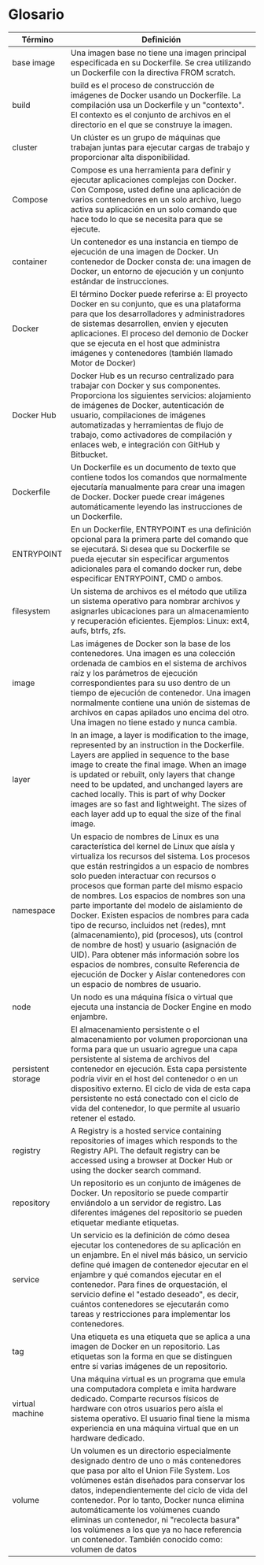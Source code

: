 # Glosario

| Término        | Definición   |
| ------------- |---------------|
| base image    | Una imagen base no tiene una imagen principal especificada en su Dockerfile. Se crea utilizando un Dockerfile con la directiva FROM scratch. |
| build         | build es el proceso de construcción de imágenes de Docker usando un Dockerfile. La compilación usa un Dockerfile y un "contexto". El contexto es el conjunto de archivos en el directorio en el que se construye la imagen. |
| cluster       | Un clúster es un grupo de máquinas que trabajan juntas para ejecutar cargas de trabajo y proporcionar alta disponibilidad. |
| Compose       | Compose es una herramienta para definir y ejecutar aplicaciones complejas con Docker. Con Compose, usted define una aplicación de varios contenedores en un solo archivo, luego activa su aplicación en un solo comando que hace todo lo que se necesita para que se ejecute. |
| container     | Un contenedor es una instancia en tiempo de ejecución de una imagen de Docker. Un contenedor de Docker consta de: una imagen de Docker, un entorno de ejecución y un conjunto estándar de instrucciones. |
| Docker        | El término Docker puede referirse a: El proyecto Docker en su conjunto, que es una plataforma para que los desarrolladores y administradores de sistemas desarrollen, envíen y ejecuten aplicaciones. El proceso del demonio de Docker que se ejecuta en el host que administra imágenes y contenedores (también llamado Motor de Docker) |
| Docker Hub    | Docker Hub es un recurso centralizado para trabajar con Docker y sus componentes. Proporciona los siguientes servicios: alojamiento de imágenes de Docker, autenticación de usuario, compilaciones de imágenes automatizadas y herramientas de flujo de trabajo, como activadores de compilación y enlaces web, e integración con GitHub y Bitbucket. |
| Dockerfile    | Un Dockerfile es un documento de texto que contiene todos los comandos que normalmente ejecutaría manualmente para crear una imagen de Docker. Docker puede crear imágenes automáticamente leyendo las instrucciones de un Dockerfile. |
| ENTRYPOINT    | En un Dockerfile, ENTRYPOINT es una definición opcional para la primera parte del comando que se ejecutará. Si desea que su Dockerfile se pueda ejecutar sin especificar argumentos adicionales para el comando docker run, debe especificar ENTRYPOINT, CMD o ambos. |
| filesystem    | Un sistema de archivos es el método que utiliza un sistema operativo para nombrar archivos y asignarles ubicaciones para un almacenamiento y recuperación eficientes. Ejemplos: Linux: ext4, aufs, btrfs, zfs. |
| image         | Las imágenes de Docker son la base de los contenedores. Una imagen es una colección ordenada de cambios en el sistema de archivos raíz y los parámetros de ejecución correspondientes para su uso dentro de un tiempo de ejecución de contenedor. Una imagen normalmente contiene una unión de sistemas de archivos en capas apilados uno encima del otro. Una imagen no tiene estado y nunca cambia. |
| layer         | In an image, a layer is modification to the image, represented by an instruction in the Dockerfile. Layers are applied in sequence to the base image to create the final image. When an image is updated or rebuilt, only layers that change need to be updated, and unchanged layers are cached locally. This is part of why Docker images are so fast and lightweight. The sizes of each layer add up to equal the size of the final image. |
| namespace     | Un espacio de nombres de Linux es una característica del kernel de Linux que aísla y virtualiza los recursos del sistema. Los procesos que están restringidos a un espacio de nombres solo pueden interactuar con recursos o procesos que forman parte del mismo espacio de nombres. Los espacios de nombres son una parte importante del modelo de aislamiento de Docker. Existen espacios de nombres para cada tipo de recurso, incluidos net (redes), mnt (almacenamiento), pid (procesos), uts (control de nombre de host) y usuario (asignación de UID). Para obtener más información sobre los espacios de nombres, consulte Referencia de ejecución de Docker y Aislar contenedores con un espacio de nombres de usuario. |
| node          | Un nodo es una máquina física o virtual que ejecuta una instancia de Docker Engine en modo enjambre. |
| persistent storage | El almacenamiento persistente o el almacenamiento por volumen proporcionan una forma para que un usuario agregue una capa persistente al sistema de archivos del contenedor en ejecución. Esta capa persistente podría vivir en el host del contenedor o en un dispositivo externo. El ciclo de vida de esta capa persistente no está conectado con el ciclo de vida del contenedor, lo que permite al usuario retener el estado. |
| registry      | A Registry is a hosted service containing repositories of images which responds to the Registry API. The default registry can be accessed using a browser at Docker Hub or using the docker search command. |
| repository    | Un repositorio es un conjunto de imágenes de Docker. Un repositorio se puede compartir enviándolo a un servidor de registro. Las diferentes imágenes del repositorio se pueden etiquetar mediante etiquetas. |
| service       | Un servicio es la definición de cómo desea ejecutar los contenedores de su aplicación en un enjambre. En el nivel más básico, un servicio define qué imagen de contenedor ejecutar en el enjambre y qué comandos ejecutar en el contenedor. Para fines de orquestación, el servicio define el "estado deseado", es decir, cuántos contenedores se ejecutarán como tareas y restricciones para implementar los contenedores. |
| tag           | Una etiqueta es una etiqueta que se aplica a una imagen de Docker en un repositorio. Las etiquetas son la forma en que se distinguen entre sí varias imágenes de un repositorio. |
| virtual machine | Una máquina virtual es un programa que emula una computadora completa e imita hardware dedicado. Comparte recursos físicos de hardware con otros usuarios pero aísla el sistema operativo. El usuario final tiene la misma experiencia en una máquina virtual que en un hardware dedicado. |
| volume        | Un volumen es un directorio especialmente designado dentro de uno o más contenedores que pasa por alto el Union File System. Los volúmenes están diseñados para conservar los datos, independientemente del ciclo de vida del contenedor. Por lo tanto, Docker nunca elimina automáticamente los volúmenes cuando eliminas un contenedor, ni "recolecta basura" los volúmenes a los que ya no hace referencia un contenedor. También conocido como: volumen de datos |